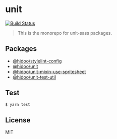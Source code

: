 # unit

[![Build Status](https://travis-ci.org/hidoo/unit-sass.svg?branch=master)](https://travis-ci.org/hidoo/unit-sass)

> This is the monorepo for unit-sass packages.

## Packages

+ [@hidoo/stylelint-config](./packages/stylelint-config)
+ [@hidoo/unit](./packages/unit)
+ [@hidoo/unit-mixin-use-spritesheet](./packages/unit-mixin-use-spritesheet)
+ [@hidoo/unit-test-util](./packages/unit-test-util)

## Test

```sh
$ yarn test
```

## License

MIT
